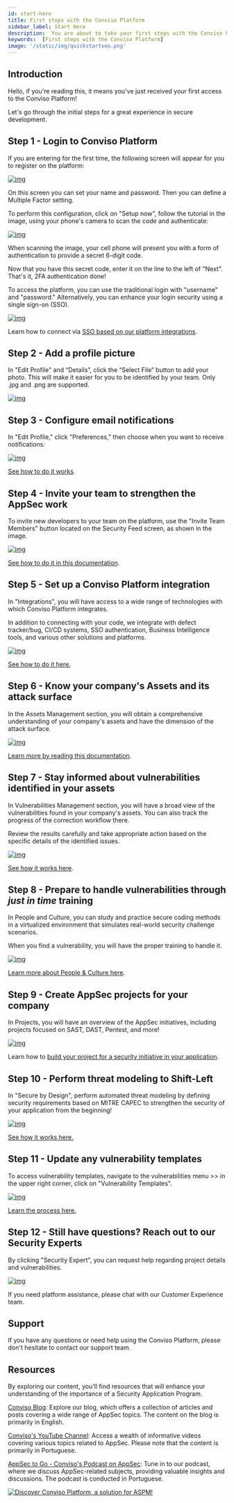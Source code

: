 ```yaml
---
id: start-here
title: First steps with the Conviso Platform
sidebar_label: Start Here
description:  You are about to take your first steps with the Conviso Platform and start a new experience with secure development. Let's go!
keywords:  [First steps with the Conviso Platform]
image: '/static/img/quickstartseo.png'
---
```


## Introduction

Hello, if you're reading this, it means you've just received your first access to the Conviso Platform! 

Let's go through the initial steps for a great experience in secure development.

## Step 1 - Login to Conviso Platform
If you are entering for the first time, the following screen will appear for you to register on the platform:

<div style={{textAlign: 'center', maxWidth: '50%' }}>

[![img](../../static/img/quickstart-img1.1.png 'Login to Conviso Platform')](https://cta-service-cms2.hubspot.com/web-interactives/public/v1/track/redirect?encryptedPayload=AVxigLKtcWzoFbzpyImNNQsXC9S54LjJuklwM39zNd7hvSoR%2FVTX%2FXjNdqdcIIDaZwGiNwYii5hXwRR06puch8xINMyL3EXxTMuSG8Le9if9juV3u%2F%2BX%2FCKsCZN1tLpW39gGnNpiLedq%2BrrfmYxgh8G%2BTcRBEWaKasQ%3D&webInteractiveContentId=125788977029&portalId=5613826)

</div>

On this screen you can set your name and password. Then you can define a Multiple Factor setting.

To perform this configuration, click on "Setup now", follow the tutorial in the image, using your phone's camera to scan the code and authenticate:

<div style={{textAlign: 'center', maxWidth: '50%' }}>

[![img](../../static/img/quickstart-img1.2.png 'Setup a Multiple Factor setting')](https://cta-service-cms2.hubspot.com/web-interactives/public/v1/track/redirect?encryptedPayload=AVxigLKtcWzoFbzpyImNNQsXC9S54LjJuklwM39zNd7hvSoR%2FVTX%2FXjNdqdcIIDaZwGiNwYii5hXwRR06puch8xINMyL3EXxTMuSG8Le9if9juV3u%2F%2BX%2FCKsCZN1tLpW39gGnNpiLedq%2BrrfmYxgh8G%2BTcRBEWaKasQ%3D&webInteractiveContentId=125788977029&portalId=5613826)

</div>

When scanning the image, your cell phone will present you with a form of authentication to provide a secret 6-digit code.

Now that you have this secret code, enter it on the line to the left of "Next". That's it, 2FA authentication done!


To access the platform, you can use the traditional login with "username" and "password."  Alternatively, you can enhance your login security using a single sign-on (SSO).

<div style={{textAlign: 'center', maxWidth: '90%'}}>

[![img](../../static/img/quickstart-img1.png 'Login security using a single sign-on (SSO)')](https://cta-service-cms2.hubspot.com/web-interactives/public/v1/track/redirect?encryptedPayload=AVxigLKtcWzoFbzpyImNNQsXC9S54LjJuklwM39zNd7hvSoR%2FVTX%2FXjNdqdcIIDaZwGiNwYii5hXwRR06puch8xINMyL3EXxTMuSG8Le9if9juV3u%2F%2BX%2FCKsCZN1tLpW39gGnNpiLedq%2BrrfmYxgh8G%2BTcRBEWaKasQ%3D&webInteractiveContentId=125788977029&portalId=5613826)

</div>

Learn how to connect via [SSO based on our platform integrations](/integrations/google.md).

## Step 2 - Add a profile picture
In "Edit Profile" and “Details”,   click the “Select File” button to add your photo. This will make it easier for you to be identified by your team. Only .jpg and .png are supported.

<div style={{textAlign: 'center', maxWidth: '80%' }}>

[![img](../../static/img/quickstart-img2.png 'In "Edit Profile" and “Details”')](https://cta-service-cms2.hubspot.com/web-interactives/public/v1/track/redirect?encryptedPayload=AVxigLKtcWzoFbzpyImNNQsXC9S54LjJuklwM39zNd7hvSoR%2FVTX%2FXjNdqdcIIDaZwGiNwYii5hXwRR06puch8xINMyL3EXxTMuSG8Le9if9juV3u%2F%2BX%2FCKsCZN1tLpW39gGnNpiLedq%2BrrfmYxgh8G%2BTcRBEWaKasQ%3D&webInteractiveContentId=125788977029&portalId=5613826)

</div>


## Step 3 - Configure email notifications

In "Edit Profile," click "Preferences," then choose when you want to receive notifications:

<div style={{textAlign: 'center', maxWidth: '80%' }}>

[![img](../../static/img/quickstart-img3.png 'In "Edit Profile')](https://cta-service-cms2.hubspot.com/web-interactives/public/v1/track/redirect?encryptedPayload=AVxigLKtcWzoFbzpyImNNQsXC9S54LjJuklwM39zNd7hvSoR%2FVTX%2FXjNdqdcIIDaZwGiNwYii5hXwRR06puch8xINMyL3EXxTMuSG8Le9if9juV3u%2F%2BX%2FCKsCZN1tLpW39gGnNpiLedq%2BrrfmYxgh8G%2BTcRBEWaKasQ%3D&webInteractiveContentId=125788977029&portalId=5613826)

</div>

[See how to do it works](/general/email_notifications.md).

## Step 4 - Invite your team to strengthen the AppSec work

To invite new developers to your team on the platform, use the "Invite Team Members" button located on the Security Feed screen, as shown in the image.

<div style={{textAlign: 'center'}}>

[![img](../../static/img/quickstart-img4.png '"Invite your team" button')](https://cta-service-cms2.hubspot.com/web-interactives/public/v1/track/redirect?encryptedPayload=AVxigLKtcWzoFbzpyImNNQsXC9S54LjJuklwM39zNd7hvSoR%2FVTX%2FXjNdqdcIIDaZwGiNwYii5hXwRR06puch8xINMyL3EXxTMuSG8Le9if9juV3u%2F%2BX%2FCKsCZN1tLpW39gGnNpiLedq%2BrrfmYxgh8G%2BTcRBEWaKasQ%3D&webInteractiveContentId=125788977029&portalId=5613826)

</div>


[See how to do it in this documentation](/general/user_management.md).

## Step 5 - Set up a Conviso Platform integration

In "Integrations", you will have access to a wide range of technologies with which Conviso Platform integrates.

In addition to connecting with your code, we integrate with defect tracker/bug, CI/CD systems, SSO authentication, Business Intelligence tools, and various other solutions and platforms.

<div style={{textAlign: 'center'}}>

[![img](../../static/img/quickstart-img5.gif 'In "Integrations"')](https://cta-service-cms2.hubspot.com/web-interactives/public/v1/track/redirect?encryptedPayload=AVxigLKtcWzoFbzpyImNNQsXC9S54LjJuklwM39zNd7hvSoR%2FVTX%2FXjNdqdcIIDaZwGiNwYii5hXwRR06puch8xINMyL3EXxTMuSG8Le9if9juV3u%2F%2BX%2FCKsCZN1tLpW39gGnNpiLedq%2BrrfmYxgh8G%2BTcRBEWaKasQ%3D&webInteractiveContentId=125788977029&portalId=5613826)

</div>

[See how to do it here.](/integrations/integrations_intro.md)

## Step 6 - Know your company's Assets and its attack surface

In the Assets Management section, you will obtain a comprehensive understanding of your company's assets and have the dimension of the attack surface. 

<div style={{textAlign: 'center'}}>

[![img](../../static/img/quickstart-img6.png 'In the Assets Management section')](https://cta-service-cms2.hubspot.com/web-interactives/public/v1/track/redirect?encryptedPayload=AVxigLKtcWzoFbzpyImNNQsXC9S54LjJuklwM39zNd7hvSoR%2FVTX%2FXjNdqdcIIDaZwGiNwYii5hXwRR06puch8xINMyL3EXxTMuSG8Le9if9juV3u%2F%2BX%2FCKsCZN1tLpW39gGnNpiLedq%2BrrfmYxgh8G%2BTcRBEWaKasQ%3D&webInteractiveContentId=125788977029&portalId=5613826)

</div>

[Learn more by reading this documentation](/general/assets_management.md).

## Step 7 - Stay informed about vulnerabilities identified in your assets

In Vulnerabilities Management section, you will have a broad view of the vulnerabilities found in your company's assets. You can also track the progress of the correction workflow there. 

Review the results carefully and take appropriate action based on the specific details of the identified issues.

<div style={{textAlign: 'center'}}>

[![img](../../static/img/quickstart-img7.png 'In Vulnerabilities Management section')](https://cta-service-cms2.hubspot.com/web-interactives/public/v1/track/redirect?encryptedPayload=AVxigLKtcWzoFbzpyImNNQsXC9S54LjJuklwM39zNd7hvSoR%2FVTX%2FXjNdqdcIIDaZwGiNwYii5hXwRR06puch8xINMyL3EXxTMuSG8Le9if9juV3u%2F%2BX%2FCKsCZN1tLpW39gGnNpiLedq%2BrrfmYxgh8G%2BTcRBEWaKasQ%3D&webInteractiveContentId=125788977029&portalId=5613826)

</div>


[See how it works here](https://docs.convisoappsec.com/general/vulnerabilities_management).

## Step 8 - Prepare to handle vulnerabilities through *just in time* training

In People and Culture, you can study and practice secure coding methods in a virtualized environment that simulates real-world security challenge scenarios.

When you find a vulnerability, you will have the proper training to handle it. 


<div style={{textAlign: 'center'}}>

[![img](../../static/img/quickstart-img8.gif 'In People and Culture')](https://cta-service-cms2.hubspot.com/web-interactives/public/v1/track/redirect?encryptedPayload=AVxigLKtcWzoFbzpyImNNQsXC9S54LjJuklwM39zNd7hvSoR%2FVTX%2FXjNdqdcIIDaZwGiNwYii5hXwRR06puch8xINMyL3EXxTMuSG8Le9if9juV3u%2F%2BX%2FCKsCZN1tLpW39gGnNpiLedq%2BrrfmYxgh8G%2BTcRBEWaKasQ%3D&webInteractiveContentId=125788977029&portalId=5613826)

</div>



[Learn more about People & Culture here](/people-and-culture/overview.md).

## Step 9 - Create AppSec projects for your company

In Projects, you will have an overview of the AppSec initiatives, including projects focused on SAST, DAST, Pentest, and more!

<div style={{textAlign: 'center'}}>

[![img](../../static/img/quickstart-img10.png 'In Projects')](https://cta-service-cms2.hubspot.com/web-interactives/public/v1/track/redirect?encryptedPayload=AVxigLKtcWzoFbzpyImNNQsXC9S54LjJuklwM39zNd7hvSoR%2FVTX%2FXjNdqdcIIDaZwGiNwYii5hXwRR06puch8xINMyL3EXxTMuSG8Le9if9juV3u%2F%2BX%2FCKsCZN1tLpW39gGnNpiLedq%2BrrfmYxgh8G%2BTcRBEWaKasQ%3D&webInteractiveContentId=125788977029&portalId=5613826)

</div>

Learn how to [build your project for a security initiative in your application](/general/projects_management.md).

## Step 10 - Perform threat modeling to Shift-Left

In "Secure by Design", perform automated threat modeling by defining security requirements based on MITRE CAPEC to strengthen the security of your application from the beginning! 

<div style={{textAlign: 'center'}}>

[![img](../../static/img/quickstart-img11.png 'In "Secure by Design"')](https://cta-service-cms2.hubspot.com/web-interactives/public/v1/track/redirect?encryptedPayload=AVxigLKtcWzoFbzpyImNNQsXC9S54LjJuklwM39zNd7hvSoR%2FVTX%2FXjNdqdcIIDaZwGiNwYii5hXwRR06puch8xINMyL3EXxTMuSG8Le9if9juV3u%2F%2BX%2FCKsCZN1tLpW39gGnNpiLedq%2BrrfmYxgh8G%2BTcRBEWaKasQ%3D&webInteractiveContentId=125788977029&portalId=5613826)

</div>

[See how it works here.](/secure-by-design/overview.md)

## Step 11 - Update any vulnerability templates

To access vulnerability templates, navigate to the vulnerabilities menu >> in the upper right corner, click on "Vulnerability Templates". 

<div style={{textAlign: 'center'}}>

[![img](../../static/img/quickstart-img12.png 'In "Intelligence"')](https://cta-service-cms2.hubspot.com/web-interactives/public/v1/track/redirect?encryptedPayload=AVxigLKtcWzoFbzpyImNNQsXC9S54LjJuklwM39zNd7hvSoR%2FVTX%2FXjNdqdcIIDaZwGiNwYii5hXwRR06puch8xINMyL3EXxTMuSG8Le9if9juV3u%2F%2BX%2FCKsCZN1tLpW39gGnNpiLedq%2BrrfmYxgh8G%2BTcRBEWaKasQ%3D&webInteractiveContentId=125788977029&portalId=5613826)

</div>

[Learn the process here.](/general/vulnerabilities_templates.md)

## Step 12 - Still have questions? Reach out to our Security Experts

By clicking "Security Expert", you can request help regarding project details and vulnerabilities. 

<div style={{textAlign: 'center'}}>

[![img](../../static/img/quickstart-img13.png 'In "Security Expert"')](https://cta-service-cms2.hubspot.com/web-interactives/public/v1/track/redirect?encryptedPayload=AVxigLKtcWzoFbzpyImNNQsXC9S54LjJuklwM39zNd7hvSoR%2FVTX%2FXjNdqdcIIDaZwGiNwYii5hXwRR06puch8xINMyL3EXxTMuSG8Le9if9juV3u%2F%2BX%2FCKsCZN1tLpW39gGnNpiLedq%2BrrfmYxgh8G%2BTcRBEWaKasQ%3D&webInteractiveContentId=125788977029&portalId=5613826)

</div>

If you need platform assistance, please chat with our Customer Experience team.

## Support

If you have any questions or need help using the Conviso Platform, please don't hesitate to contact our support team.

## Resources
By exploring our content, you'll find resources that will enhance your understanding of the importance of a Security Application Program.

[Conviso Blog](https://bit.ly/3JtXM8A): Explore our blog, which offers a collection of articles and posts covering a wide range of AppSec topics. The content on the blog is primarily in English.

[Conviso's YouTube Channel](https://bit.ly/3NIbbfM): Access a wealth of informative videos covering various topics related to AppSec. Please note that the content is primarily in Portuguese.

[AppSec to Go - Conviso's Podcast on AppSec](https://spoti.fi/43UJQwN): Tune in to our podcast, where we discuss AppSec-related subjects, providing valuable insights and discussions. The podcast is conducted in Portuguese.

[![Discover Conviso Platform, a solution for ASPM!](https://no-cache.hubspot.com/cta/default/5613826/interactive-125788977029.png)](https://cta-service-cms2.hubspot.com/web-interactives/public/v1/track/redirect?encryptedPayload=AVxigLKtcWzoFbzpyImNNQsXC9S54LjJuklwM39zNd7hvSoR%2FVTX%2FXjNdqdcIIDaZwGiNwYii5hXwRR06puch8xINMyL3EXxTMuSG8Le9if9juV3u%2F%2BX%2FCKsCZN1tLpW39gGnNpiLedq%2BrrfmYxgh8G%2BTcRBEWaKasQ%3D&webInteractiveContentId=125788977029&portalId=5613826)